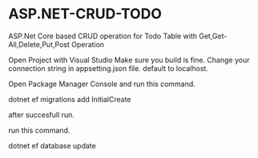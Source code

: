 # ASP.NET-CRUD-TODO
ASP.Net Core based CRUD operation for Todo Table with Get,Get-All,Delete,Put,Post Operation


Open Project with Visual Studio Make sure you build is fine.
Change your connection string in appsetting.json file. default to localhost.

Open Package Manager Console and run this command.

dotnet ef migrations add InitialCreate

after succesfull run.

run this command.

dotnet ef database update


